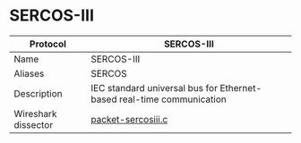 # SERCOS-III

| Protocol | SERCOS-III |
|---|---|
| Name | SERCOS-III |
| Aliases | SERCOS |
| Description | IEC standard universal bus for Ethernet-based real-time communication |
| Wireshark dissector | [packet-sercosiii.c](https://github.com/wireshark/wireshark/blob/master/epan/dissectors/packet-sercosiii.c) |


